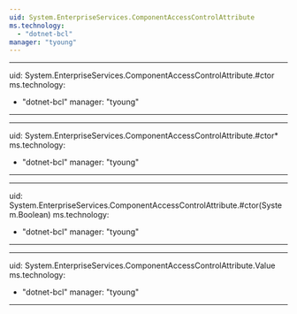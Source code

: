 ```yaml
---
uid: System.EnterpriseServices.ComponentAccessControlAttribute
ms.technology: 
  - "dotnet-bcl"
manager: "tyoung"
---
```


---
uid: System.EnterpriseServices.ComponentAccessControlAttribute.#ctor
ms.technology: 
  - "dotnet-bcl"
manager: "tyoung"
---

---
uid: System.EnterpriseServices.ComponentAccessControlAttribute.#ctor*
ms.technology: 
  - "dotnet-bcl"
manager: "tyoung"
---

---
uid: System.EnterpriseServices.ComponentAccessControlAttribute.#ctor(System.Boolean)
ms.technology: 
  - "dotnet-bcl"
manager: "tyoung"
---

---
uid: System.EnterpriseServices.ComponentAccessControlAttribute.Value
ms.technology: 
  - "dotnet-bcl"
manager: "tyoung"
---
